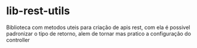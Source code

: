 # lib-rest-utils


Biblioteca com metodos uteis para criação de apis rest, com ela é possivel padronizar o tipo de retorno, alem de tornar mas pratico a configuração do controller